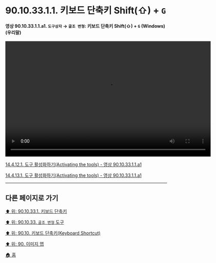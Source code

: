 # 90.10.33.1.1. 키보드 단축키 Shift(⇧) + `G`

<a id="90-10-33-01-01-a1"></a>

#### 영상 90.10.33.1.1.a1. `도구상자` → `골조 변형`: 키보드 단축키 Shift(⇧) + `G` (Windows) (우리말)
<video controls="controls" width="640" height="360" src="https://github.com/wonder13662/gimp/assets/15767104/5a9556c7-4e86-4818-8315-8ed9568c752d"></video>

[14.4.12.1. 도구 활성화하기(Activating the tools) - 영상 90.10.33.1.1.a1](./14-04-12-01-activating_the_tool.md#90-10-33-01-01-a1)

[14.4.13.1. 도구 활성화하기(Activating the tools) - 영상 90.10.33.1.1.a1](./14-04-13-01-activating_the_tool.md#90-10-33-01-01-a1)

***

## 다른 페이지로 가기

[⬆️ 위: 90.10.33.1. 키보드 단축키](./90-10-33-01-00-keyboard_shortcut.md)

[⬆️ 위: 90.10.33. `골조 변형` 도구](./90-10-33-00-cage_transformation.md)

[⬆️ 위: 90.10. 키보드 단축키(Keyboard Shortcut)](./90-10-00-keyboard_shortcut.md)

[⬆️ 위: 90. 이미지 맵](./90-00-image-map.md)

[🏠 홈](./00-home.md)